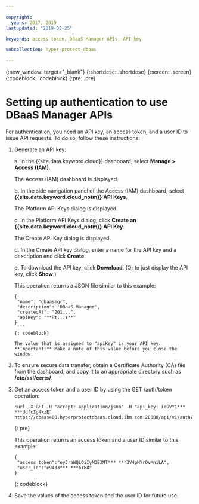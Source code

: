 ```yaml
---

copyright:
  years: 2017, 2019
lastupdated: "2019-03-25"

keywords: access token, DBaaS Manager APIs, API key

subcollection: hyper-protect-dbaas

---
```


{:new_window: target="_blank"}
{:shortdesc: .shortdesc}
{:screen: .screen}
{:codeblock: .codeblock}
{:pre: .pre}


# Setting up authentication to use DBaaS Manager APIs

For authentication, you need an API key, an access token, and a user ID to issue API requests.
To do so, follow these instructions:

1. Generate an API key:

   a. In the {{site.data.keyword.cloud}} dashboard, select **Manage > Access (IAM)**.

      The Access (IAM) dashboard is displayed.

   b. In the side navigation panel of the Access (IAM) dashboard, select **{{site.data.keyword.cloud_notm}} API Keys**.

      The Platform API Keys dialog is displayed.

   c. In the Platform API Keys dialog, click **Create an {{site.data.keyword.cloud_notm}} API Key**.

      The Create API Key dialog is displayed.

   d. In the Create API key dialog, enter a name for the API key and a description and click **Create**.

   e. To download the API key, click **Download**. (Or to just display the API key, click **Show**.)

      This operation returns a JSON file similar to this example:

      ```
      {
       "name": "dbaasmgr",
       "description": "DBaaS Manager",
       "createdAt": "201...",
       "apiKey": "**Pt...Y**"
      }
       ```
      {: codeblock}

      The value that is assigned to "apiKey" is your API key. **Important:** Make a note of this value before you close the window.

2. To ensure secure data transfer, obtain a Certificate Authority (CA) file from the dashboard, and copy it to an appropriate directory such as **/etc/ssl/certs/**.

3. Get an access token and a user ID by using the GET /auth/token operation:

    ```curl
    curl -X GET -H "accept: application/json" -H "api_key: icGVY1*** ***UdfcIg4kzE" https://dbaas400.hyperprotectdbaas.cloud.ibm.com:20000/api/v1/auth/token
    ```
    {: pre}

    This operation returns an access token and a user ID similar to this example:

    ```
    {
     "access_token":"eyJraWQiOiIyMDE3MT*** ***3V4pMYrOvMniLA",
     "user_id":"e9433*** ***b188"
    }
    ```
    {: codeblock}

4. Save the values of the access token and the user ID for future use.
